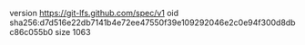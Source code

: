 version https://git-lfs.github.com/spec/v1
oid sha256:d7d516e22db7141b4e72ee47550f39e109292046e2c0e94f300d8dbc86c055b0
size 1063
